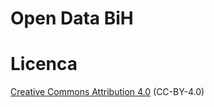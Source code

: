 # Open Data BiH

# Licenca
[Creative Commons Attribution 4.0](https://opendefinition.org/licenses/cc-by/) (CC-BY-4.0)
